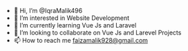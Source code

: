 - 👋 Hi, I’m @IqraMalik496
- 👀 I’m interested in Website Development
- 🌱 I’m currently learning Vue Js and Laravel
- 💞️ I’m looking to collaborate on Vue Js and Larevel Projects
- 📫 How to reach me faizamalik928@gmail.com

<!---
IqraMalik496/IqraMalik496 is a ✨ special ✨ repository because its `README.md` (this file) appears on your GitHub profile.
You can click the Preview link to take a look at your changes.
--->
